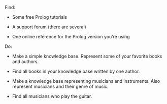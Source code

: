 Find:

* Some free Prolog tutorials

* A support forum (there are several)

* One online reference for the Prolog version you’re using

Do:

* Make a simple knowledge base. Represent some of your favorite books and authors.

* Find all books in your knowledge base written by one author.

* Make a knowledge base representing musicians and instruments. Also represent musicians and their genre of music.

* Find all musicians who play the guitar.